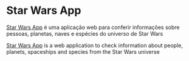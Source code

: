 # Star Wars App



[Star Wars App](https://star-wars-api-info.herokuapp.com/) é uma aplicação web para conferir informações sobre pessoas, planetas, naves e espécies do universo de Star Wars



[Star Wars App](https://star-wars-api-info.herokuapp.com/) is a web application to check information about people, planets, spaceships and species from the Star Wars universe
